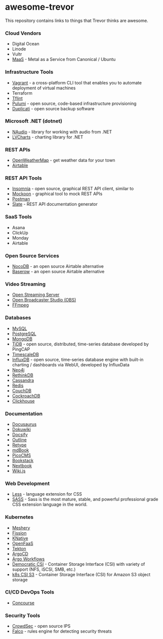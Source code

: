 # awesome-trevor

This repository contains links to things that Trevor thinks are awesome.

### Cloud Vendors

* Digital Ocean
* Linode
* Vultr
* [MaaS](https://maas.io/) - Metal as a Service from Canonical / Ubuntu

### Infrastructure Tools

* [Vagrant](https://www.vagrantup.com/) - a cross-platform CLI tool that enables you to automate deployment of virtual machines
* Terraform
* [Tflint](https://github.com/terraform-linters/tflint)
* [Pulumi](https://github.com/pulumi/pulumi) - open source, code-based infrastructure provisioning
* [Duplicati](https://www.duplicati.com/) - open source backup software

### Microsoft .NET (dotnet)

* [NAudio](https://www.nuget.org/packages/NAudio) - library for working with audio from .NET
* [LVCharts](https://lvcharts.net/) - charting library for .NET

### REST APIs

* [OpenWeatherMap](https://openweathermap.org/api) - get weather data for your town
* [Airtable](https://airtable.com)

### REST API Tools

* [Insomnia](https://github.com/Kong/insomnia) - open source, graphical REST API client, similar to 
* [Mockoon](https://mockoon.com/) - graphical tool to mock REST APIs
* [Postman](https://postman.com)
* [Slate](https://github.com/slatedocs/slate) - REST API documentation generator

### SaaS Tools

* Asana
* ClickUp
* Monday
* Airtable

### Open Source Services

* [NocoDB](https://www.nocodb.com/) - an open source Airtable alternative
* [Baserow](https://baserow.io/) - an open source Airtable alternative

### Video Streaming

* [Open Streaming Server](https://gitlab.com/osp-group/flask-nginx-rtmp-manager)
* [Open Broadcaster Studio (OBS)](https://obsproject.com/)
* [FFmpeg](https://github.com/FFmpeg/FFmpeg)

### Databases

* [MySQL](https://mysql.com)
* [PostgreSQL](https://www.postgresql.org/)
* [MongoDB](https://www.mongodb.com/)
* [TiDB](https://pingcap.com/tidb/) - open source, distributed, time-series database developed by PingCAP
* [TimescaleDB](https://www.timescale.com/)
* [InfluxDB](https://github.com/influxdata/influxdb) - open source, time-series database engine with built-in charting / dashboards via WebUI, developed by InfluxData
* [Neo4j](https://neo4j.com/)
* [RethinkDB](https://rethinkdb.com/)
* [Cassandra](https://cassandra.apache.org/_/index.html)
* [Redis](https://redis.io)
* [CouchDB](https://couchdb.apache.org/)
* [CockroachDB](https://github.com/cockroachdb/cockroach)
* [Clickhouse](https://clickhouse.com/)

### Documentation

* [Docusaurus](https://docusaurus.io/)
* [Dokuwiki](https://github.com/splitbrain/dokuwiki)
* [Docsify](https://docsify.js.org/)
* [Outline](https://github.com/outline/outline)
* [Retype](https://retype.com/)
* [mdBook](https://github.com/rust-lang/mdBook)
* [PicoCMS](https://picocms.org/)
* [Bookstack](https://www.bookstackapp.com/)
* [Nextbook](https://next-book.vercel.app/)
* [Wiki.js](https://js.wiki/)

### Web Development

* [Less](https://lesscss.org/) - language extension for CSS
* [SASS](https://lesscss.org/) - Sass is the most mature, stable, and powerful professional grade CSS extension language in the world.

### Kubernetes

* [Meshery](https://github.com/meshery/meshery)
* [Fission](https://fission.io/)
* [KNative](https://knative.dev)
* [OpenFaaS](https://github.com/openfaas/faas)
* [Tekton](https://tekton.dev)
* [ArgoCD](https://github.com/argoproj/argo-cd)
* [Argo Workflows](https://github.com/argoproj/argo-workflows)
* [Democratic CSI](https://github.com/democratic-csi/democratic-csi) - Container Storage Interface (CSI) with variety of support (NFS, iSCSI, SMB, etc.)
* [k8s CSI S3](https://github.com/yandex-cloud/k8s-csi-s3) - Container Storage Interface (CSI) for Amazon S3 object storage

### CI/CD DevOps Tools

* [Concourse](https://concourse-ci.org/)

### Security Tools

* [CrowdSec](https://github.com/crowdsecurity/crowdsec) - open source IPS
* [Falco](https://falco.org/) - rules engine for detecting security threats
